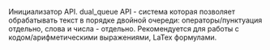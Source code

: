 Инициализатор API.
dual_queue API - система которая позволяет обрабатывать текст в порядке двойной очереди: операторы/пунктуация отдельно, слова и числа - отдельно. Рекомендуется для работы с кодом/арифметическими выражениями, LaTex формулами.